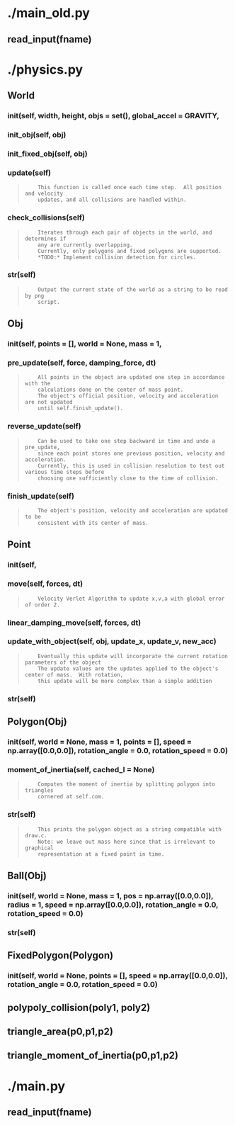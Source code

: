 
# ./main_old.py
## read_input(fname)

# ./physics.py
## World
###     __init__(self, width, height, objs = set(), global_accel = GRAVITY,
###     init_obj(self, obj)
###     init_fixed_obj(self, obj)
###     update(self)
>         This function is called once each time step.  All position and velocity
>         updates, and all collisions are handled within.

###     check_collisions(self)
>         Iterates through each pair of objects in the world, and determines if 
>         any are currently overlapping.
>         Currently, only polygons and fixed polygons are supported.
>         *TODO:* Implement collision detection for circles.

###     __str__(self)
>         Output the current state of the world as a string to be read by png 
>         script.

## Obj
###     __init__(self, points = [], world = None, mass = 1,
###     pre_update(self, force, damping_force, dt)
>         All points in the object are updated one step in accordance with the 
>         calculations done on the center of mass point.
>         The object's official position, velocity and acceleration are not updated
>         until self.finish_update().

###     reverse_update(self)
>         Can be used to take one step backward in time and undo a pre_update, 
>         since each point stores one previous position, velocity and acceleration.  
>         Currently, this is used in collision resolution to test out various time steps before
>         choosing one sufficiently close to the time of collision.

###     finish_update(self)
>         The object's position, velocity and acceleration are updated to be 
>         consistent with its center of mass.

## Point
###     __init__(self,
###     move(self, forces, dt)
>         Velocity Verlet Algorithm to update x,v,a with global error of order 2.

###     linear_damping_move(self, forces, dt)
###     update_with_object(self, obj, update_x, update_v, new_acc)
>         Eventually this update will incorporate the current rotation parameters of the object
>         The update values are the updates applied to the object's center of mass.  With rotation,
>         this update will be more complex than a simple addition

###     __str__(self)
## Polygon(Obj)
###     __init__(self, world = None, mass = 1, points = [], speed = np.array([0.0,0.0]), rotation_angle = 0.0, rotation_speed = 0.0)
###     moment_of_inertia(self, cached_I = None)
>         Computes the moment of inertia by splitting polygon into triangles 
>         cornered at self.com.

###     __str__(self)
>         This prints the polygon object as a string compatible with draw.c.
>         Note: we leave out mass here since that is irrelevant to graphical 
>         representation at a fixed point in time.

## Ball(Obj)
###     __init__(self, world = None, mass = 1, pos = np.array([0.0,0.0]), radius = 1, speed = np.array([0.0,0.0]), rotation_angle = 0.0, rotation_speed = 0.0)
###     __str__(self)
## FixedPolygon(Polygon)
###     __init__(self, world = None, points = [], speed = np.array([0.0,0.0]), rotation_angle = 0.0, rotation_speed = 0.0)
## polypoly_collision(poly1, poly2)
## triangle_area(p0,p1,p2)
## triangle_moment_of_inertia(p0,p1,p2)

# ./main.py
## read_input(fname)
